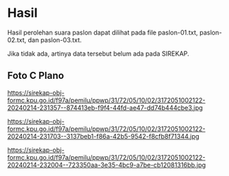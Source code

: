 # Hasil

Hasil perolehan suara paslon dapat dilihat pada file paslon-01.txt, paslon-02.txt, dan paslon-03.txt.

Jika tidak ada, artinya data tersebut belum ada pada SIREKAP.

## Foto C Plano

https://sirekap-obj-formc.kpu.go.id/f97a/pemilu/ppwp/31/72/05/10/02/3172051002122-20240214-231357--874413eb-f9f4-44fd-ae47-dd74b444cbe3.jpg

https://sirekap-obj-formc.kpu.go.id/f97a/pemilu/ppwp/31/72/05/10/02/3172051002122-20240214-231703--3137beb1-f86a-42b5-9542-f8cfb8f71344.jpg

https://sirekap-obj-formc.kpu.go.id/f97a/pemilu/ppwp/31/72/05/10/02/3172051002122-20240214-232004--723350aa-3e35-4bc9-a7be-cb12081316bb.jpg
